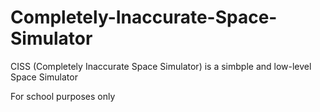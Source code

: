 # Completely-Inaccurate-Space-Simulator

CISS (Completely Inaccurate Space Simulator) is a simbple and low-level Space Simulator

For school purposes only
